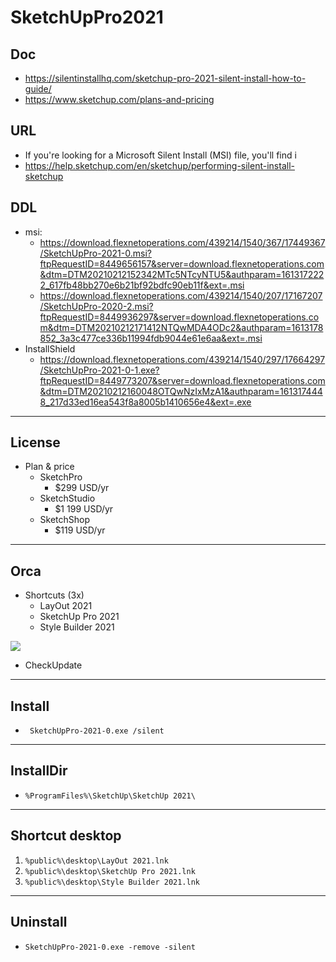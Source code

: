 # SketchUpPro2021

## Doc
* https://silentinstallhq.com/sketchup-pro-2021-silent-install-how-to-guide/
* https://www.sketchup.com/plans-and-pricing

## URL
* If you're looking for a Microsoft Silent Install (MSI) file, you'll find i
 * https://help.sketchup.com/en/sketchup/performing-silent-install-sketchup

## DDL
* msi:
  * https://download.flexnetoperations.com/439214/1540/367/17449367/SketchUpPro-2021-0.msi?ftpRequestID=8449656157&server=download.flexnetoperations.com&dtm=DTM20210212152342MTc5NTcyNTU5&authparam=1613172222_617fb48bb270e6b21bf92bdfc90eb11f&ext=.msi
  * https://download.flexnetoperations.com/439214/1540/207/17167207/SketchUpPro-2020-2.msi?ftpRequestID=8449936297&server=download.flexnetoperations.com&dtm=DTM20210212171412NTQwMDA4ODc2&authparam=1613178852_3a3c477ce336b11994fdb9044e61e6aa&ext=.msi
* InstallShield
  * https://download.flexnetoperations.com/439214/1540/297/17664297/SketchUpPro-2021-0-1.exe?ftpRequestID=8449773207&server=download.flexnetoperations.com&dtm=DTM20210212160048OTQwNzIxMzA1&authparam=1613174448_217d33ed16ea543f8a8005b1410656e4&ext=.exe

---

## License
* Plan & price
  * SketchPro
    * $299 USD/yr
  * SketchStudio
    * $1 199 USD/yr
  * SketchShop
    * $119 USD/yr

---

## Orca 
* Shortcuts (3x)
  * LayOut 2021
  * SketchUp Pro 2021
  * Style Builder 2021
  
[<img src="https://i.imgur.com/YewqMYv.png">](https://i.imgur.com/YewqMYv.png)

* CheckUpdate

---

## Install
* `	SketchUpPro-2021-0.exe /silent`

---

## InstallDir
* `%ProgramFiles%\SketchUp\SketchUp 2021\`

---

## Shortcut desktop
1) `%public%\desktop\LayOut 2021.lnk` 
2) `%public%\desktop\SketchUp Pro 2021.lnk`
3) `%public%\desktop\Style Builder 2021.lnk`

---

## Uninstall
* `SketchUpPro-2021-0.exe -remove -silent`
